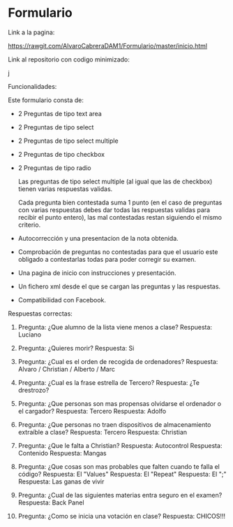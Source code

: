 # Formulario

Link a la pagina: 

https://rawgit.com/AlvaroCabreraDAM1/Formulario/master/inicio.html

Link al repositorio con codigo minimizado:

j

Funcionalidades:

Este formulario consta de: 

- 2 Preguntas de tipo text area 
- 2 Preguntas de tipo select 
- 2 Preguntas de tipo select multiple 
- 2 Preguntas de tipo checkbox 
- 2 Preguntas de tipo radio 

  Las preguntas de tipo select multiple (al igual que las de checkbox) tienen varias respuestas validas. 

  Cada pregunta bien contestada suma 1 punto (en el caso de preguntas con varias respuestas debes dar todas las respuestas validas para
  recibir el punto entero), las mal contestadas restan siguiendo el mismo criterio.

- Autocorrección y una presentacion de la nota obtenida.

- Comprobación de preguntas no contestadas para que el usuario este obligado a contestarlas todas para poder corregir su examen.

- Una pagina de inicio con instrucciones y presentación.

- Un fichero xml desde el que se cargan las preguntas y las respuestas.

- Compatibilidad con Facebook.

Respuestas correctas:

  1. Pregunta: ¿Que alumno de la lista viene menos a clase?
     Respuesta: Luciano

  2. Pregunta: ¿Quieres morir?
     Respuesta: Si

  3. Pregunta: ¿Cual es el orden de recogida de ordenadores?</title>
		 Respuesta: Alvaro / Christian / Alberto / Marc

  4. Pregunta: ¿Cual es la frase estrella de Tercero?
     Respuesta: ¿Te drestrozo?

  5. Pregunta: ¿Que personas son mas propensas olvidarse el ordenador o el cargador?
     Respuesta: Tercero
     Respuesta: Adolfo

  6. Pregunta: ¿Que personas no traen dispositivos de almacenamiento extraíble a clase?
     Respuesta: Tercero
     Respuesta: Christian

  7. Pregunta: ¿Que le falta a Christian?
     Respuesta: Autocontrol
     Respuesta: Contenido
     Respuesta: Mangas

  8. Pregunta: ¿Que cosas son mas probables que falten cuando te falla el código?
     Respuesta: El "Values" 
     Respuesta: El "Repeat"
     Respuesta: El ";"
     Respuesta: Las ganas de vivir

  9. Pregunta: ¿Cual de las siguientes materias entra seguro en el examen?
     Respuesta: Back Panel

  10. Pregunta: ¿Como se inicia una votación en clase?
      Respuesta: CHICOS!!!
